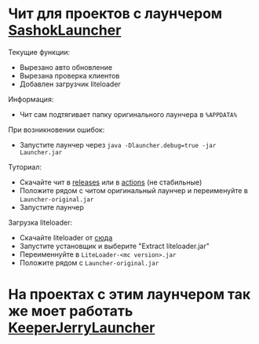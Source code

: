 # Чит для проектов с лаунчером [SashokLauncher](https://launcher.sashok724.net/)

Текущие функции:
  - Вырезано авто обновление
  - Вырезана проверка клиентов
  - Добавлен загрузчик liteloader


Информация:
  - Чит сам подтягивает папку оригинального лаунчера в `%APPDATA%`
 

При возникновении ошибок:
  - Запустите лаунчер через `java -Dlauncher.debug=true -jar Launcher.jar`


Туториал:
  - Скачайте чит в [releases](https://github.com/GravitLauncherCheat/SashokLauncher/releases) или в [actions](https://github.com/GravitLauncherCheat/SashokLauncher/actions) (не стабильные)
  - Положите рядом с читом оригинальный лаунчер и переименуйте в `Launcher-original.jar`
  - Запустите лаунчер


Загрузка liteloader:
  - Скачайте liteloader от [сюда](https://www.liteloader.com/download)
  - Запустите установщик и выберите "Extract liteloader.jar"
  - Переименнуйте в `LiteLoader-<mc version>.jar`
  - Положите рядом с `Launcher-original.jar`


# На проектах с этим лаунчером так же моет работать [KeeperJerryLauncher](https://github.com/GravitLauncherCheat/KeeperJerryLauncher)
